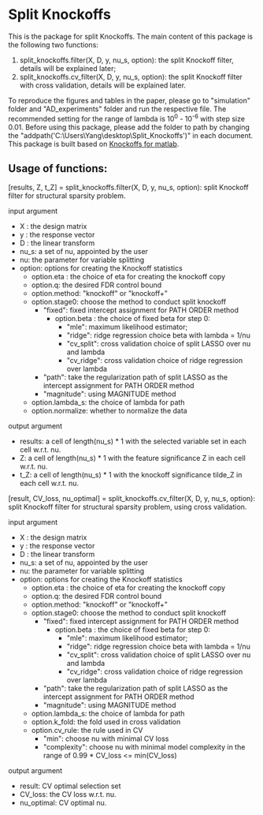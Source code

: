 # Split Knockoffs

This is the package for split Knockoffs. The main content of this package is the following two functions:

1. split_knockoffs.filter(X, D, y, nu_s, option): the split Knockoff filter, details will be explained later;
2. split_knockoffs.cv_filter(X, D, y, nu_s, option): the split Knockoff filter with cross validation, details will be explained later.

To reproduce the figures and tables in the paper, please go to "simulation" folder and "AD_experiments" folder and run the respective file. The recommended setting for the range of lambda is 10<sup>0</sup> - 10<sup>-6</sup> with step size 0.01. Before using this package, please add the folder to path by changing the "addpath('C:\Users\Yang\desktop\Split_Knockoffs')" in each document. This package is built based on [Knockoffs for matlab](https://web.stanford.edu/group/candes/knockoffs/software/knockoffs/).



## Usage of functions:

[results, Z, t_Z] = split_knockoffs.filter(X, D, y, nu_s, option): split Knockoff filter for structural sparsity problem.

input argument
- X : the design matrix
- y : the response vector
- D : the linear transform
- nu_s: a set of nu, appointed by the user
- nu: the parameter for variable splitting
- option: options for creating the Knockoff statistics
	- option.eta : the choice of eta for creating the knockoff copy
	- option.q: the desired FDR control bound
	- option.method: "knockoff" or "knockoff+"
	- option.stage0: choose the method to conduct split knockoff
		- "fixed": fixed intercept assignment for PATH ORDER method
			- option.beta : the choice of fixed beta for step 0: 
				- "mle": maximum likelihood estimator; 
				- "ridge": ridge regression choice beta with lambda = 1/nu
				- "cv_split": cross validation choice of split LASSO over nu and lambda
				- "cv_ridge": cross validation choice of ridge regression over lambda
		- "path": take the regularization path of split LASSO as the intercept assignment for PATH ORDER method
		- "magnitude": using MAGNITUDE method
	- option.lambda_s: the choice of lambda for path
	- option.normalize: whether to normalize the data

output argument
- results: a cell of length(nu_s) * 1 with the selected variable set in each cell w.r.t. nu.
- Z: a cell of length(nu_s) * 1 with the feature significance Z in each cell w.r.t. nu.
- t_Z: a cell of length(nu_s) * 1 with the knockoff significance tilde_Z in each cell w.r.t. nu.

[result, CV_loss, nu_optimal] = split_knockoffs.cv_filter(X, D, y, nu_s, option): split Knockoff filter for structural sparsity problem, using cross validation.

input argument
- X : the design matrix
- y : the response vector
- D : the linear transform
- nu_s: a set of nu, appointed by the user
- nu: the parameter for variable splitting
- option: options for creating the Knockoff statistics
	- option.eta : the choice of eta for creating the knockoff copy
	- option.q: the desired FDR control bound
	- option.method: "knockoff" or "knockoff+"
	- option.stage0: choose the method to conduct split knockoff
		- "fixed": fixed intercept assignment for PATH ORDER method
			- option.beta : the choice of fixed beta for step 0: 
				- "mle": maximum likelihood estimator; 
				- "ridge": ridge regression choice beta with lambda = 1/nu
				- "cv_split": cross validation choice of split LASSO over nu and lambda
				- "cv_ridge": cross validation choice of ridge regression over lambda
		- "path": take the regularization path of split LASSO as the intercept assignment for PATH ORDER method
		- "magnitude": using MAGNITUDE method
	- option.lambda_s: the choice of lambda for path
	- option.k_fold: the fold used in cross validation
	- option.cv_rule: the rule used in CV
		- "min": choose nu with minimal CV loss
		- "complexity": choose nu with minimal model complexity in the range of 0.99 * CV_loss <= min(CV_loss)

output argument
- result: CV optimal selection set
- CV_loss: the CV loss w.r.t. nu.
- nu_optimal: CV optimal nu.
